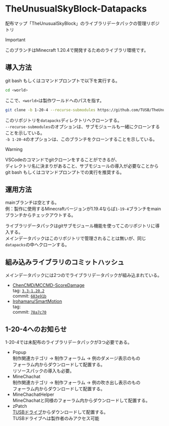 # TheUnusualSkyBlock-Datapacks
配布マップ「TheUnusualSkyBlock」のライブラリデータパックの管理リポジトリ

> [!IMPORTANT]  
> このブランチはMinecraft 1.20.4で開発するためのライブラリ環境です。

## 導入方法
git bash もしくはコマンドプロンプトで以下を実行する。

```bash
cd <world>
```
ここで、`<world>`は製作ワールドへのパスを指す。
```bash
git clone -b 1-20-4 --recurse-submodules https://github.com/TUSB/TheUnusualSkyBlock-Datapacks.git datapacks
```
このリポジトリを`datapacks`ディレクトリへクローンする。  
`--recurse-submodules`のオプションは、サブモジュールも一緒にクローンすることを示している。  
`-b 1-20-4`のオプションは、このブランチをクローンすることを示している。

> [!WARNING]  
> VSCodeのコマンドでgitクローンをすることができるが、  
> ディレクトリ名に決まりがあること、サブモジュールの導入が必要なことから  
> git bash もしくはコマンドプロンプトでの実行を推奨する。


## 運用方法
mainブランチは空とする。  
例：製作に使用するMinecraftバージョンが1.19.4ならば`1-19-4`ブランチをmainブランチからチェックアウトする。  

ライブラリデータパックはgitサブモジュール機能を使ってこのリポジトリに導入する。  
メインデータパックはこのリポジトリで管理されることは無いが、同じ`datapacks`の中へクローンする。

## 組み込みライブラリのコミットハッシュ
メインデータパックには2つのでライブラリデータパックが組み込まれている。

* [ChenCMD/MCCMD-ScoreDamage](https://github.com/ChenCMD/MCCMD-ScoreDamage)  
  tag: [`3.3-1.20.2`](https://github.com/ChenCMD/MCCMD-ScoreDamage/releases/tag/3.3-1.20.2)  
  commit: [`603e91b`](https://github.com/ChenCMD/MCCMD-ScoreDamage/tree/3.3-1.20.2)
* [Irohamaru/SmartMotion](https://github.com/Irohamaru/SmartMotion)  
  tag:  
  commit: [`78a7c70`](https://github.com/Irohamaru/SmartMotion/tree/78a7c70401a6a4a76bacc1a253aaaec15d045a16)

## 1-20-4へのお知らせ
1-20-4では未配布のライブラリデータパックが3つ必要である。

* Popup  
  制作関連カテゴリ → 制作フォーラム → 例のダメージ表示のもの  
  フォーラム内からダウンロードして配置する。  
  リソースパックの導入も必要。
* MineChachat  
  制作関連カテゴリ → 制作フォーラム → 例の吹き出し表示のもの  
  フォーラム内からダウンロードして配置する。
* MineChachatHelper  
  MineChachatと同様のフォーラム内からダウンロードして配置する。
* zPatch  
  [TUSBドライブ](https://drive.google.com/drive/folders/1d4JiXgHc7Q3TGVU5mp3r5sP5WDEnPKz6)からダウンロードして配置する。  
  TUSBドライブへは製作者のみアクセス可能
